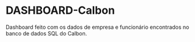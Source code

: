 # DASHBOARD-Calbon
Dashboard feito com os dados de empresa e funcionário encontrados no banco de dados SQL do Calbon.
